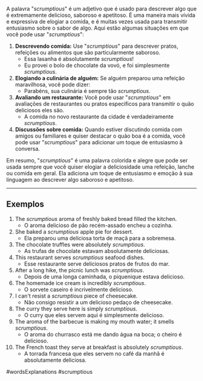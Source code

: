 A palavra "*scrumptious*" é um adjetivo que é usado para descrever algo que é extremamente delicioso, saboroso e apetitoso. É uma maneira mais vívida e expressiva de elogiar a comida, e é muitas vezes usada para transmitir entusiasmo sobre o sabor de algo. Aqui estão algumas situações em que você pode usar "*scrumptious*":

1. **Descrevendo comida:** Use "*scrumptious*" para descrever pratos, refeições ou alimentos que são particularmente saboroso. 
	- Essa lasanha é absolutamente *scrumptious*! 
	- Eu provei o bolo de chocolate da vovó, e foi simplesmente *scrumptious*.
2. **Elogiando a culinária de alguém:** Se  alguém preparou uma refeição maravilhosa, você pode dizer:
	- Parabéns, sua culinária é sempre tão *scrumptious*.
3. **Avaliando um restaurante:** Você pode usar "*scrumptious*" em avaliações de restaurantes ou pratos específicos para transmitir o quão deliciosos eles são. 
	- A comida no novo restaurante da cidade é verdadeiramente *scrumptious*.
4. **Discussões sobre comida:** Quando estiver discutindo comida com amigos ou familiares e quiser destacar o quão boa é a comida, você pode usar "*scrumptious*" para adicionar um toque de entusiasmo à conversa.

Em resumo, "*scrumptious*" é uma palavra colorida e alegre que pode ser usada sempre que você quiser elogiar a deliciosidade uma refeição, lanche ou comida em geral. Ela adiciona um toque de entusiasmo e emoção à sua linguagem ao descrever algo saboroso e apetitoso.

---

## Exemplos

1. The *scrumptious* aroma of freshly baked bread filled the kitchen.
	- O aroma delicioso de pão recém-assado encheu a cozinha.
2. She baked a *scrumptious* apple pie for dessert.
	- Ela preparou uma deliciosa torta de maçã para a sobremesa.
3. The chocolate truffles were absolutely *scrumptious*.
	- As trufas de chocolate estavam absolutamente deliciosas.
4. This restaurant serves *scrumptious* seafood dishes.
	- Esse restaurante serve deliciosos pratos de frutos do mar.
5. After a long hike, the picnic lunch was *scrumptious*.
	- Depois de uma longa caminhada, o piquenique estava delicioso.
6. The homemade ice cream is incredibly *scrumptious*.
	- O sorvete caseiro é incrivelmente delicioso.
7. I can't resist a *scrumptious* piece of cheesecake.
	- Não consigo resistir a um delicioso pedaço de cheesecake.
8. The curry they serve here is simply *scrumptious*.
	- O curry que eles servem aqui é simplesmente delicioso.
9. The aroma of the barbecue is making my mouth water; it smells *scrumptious*.
	- O aroma do churrasco está me dando água na boca; o cheiro é delicioso.
10. The French toast they serve at breakfast is absolutely *scrumptious*.
	- A torrada francesa que eles servem no café da manhã é absolutamente deliciosa.

#wordsExplanations 
#scrumptious